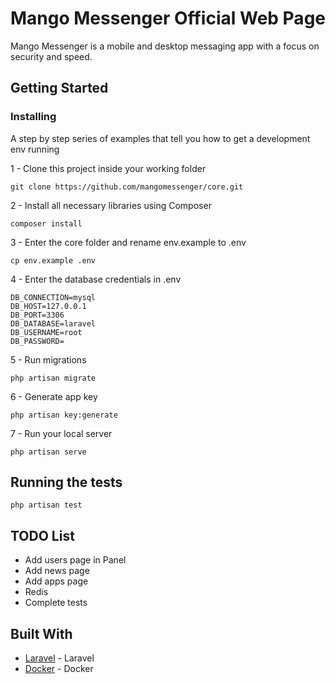 # Mango Messenger Official Web Page

Mango Messenger is a mobile and desktop messaging app with a focus on security and speed. 

## Getting Started

### Installing

A step by step series of examples that tell you how to get a development env running

1 - Clone this project inside your working folder

```
git clone https://github.com/mangomessenger/core.git
```


2 - Install all necessary libraries using Composer

```
composer install
```

3 - Enter the core folder and rename env.example to .env

```
cp env.example .env 
```

4 - Enter the database credentials in .env

```
DB_CONNECTION=mysql
DB_HOST=127.0.0.1
DB_PORT=3306
DB_DATABASE=laravel
DB_USERNAME=root
DB_PASSWORD=
```

5 - Run migrations

```
php artisan migrate
```

6 - Generate app key

```
php artisan key:generate 
```

7 - Run your local server

```
php artisan serve
```

## Running the tests

```
php artisan test
```

## TODO List

* Add users page in Panel
* Add news page
* Add apps page
* Redis
* Complete tests

## Built With

* [Laravel](https://laravel.com) - Laravel
* [Docker](https://www.docker.com) - Docker
